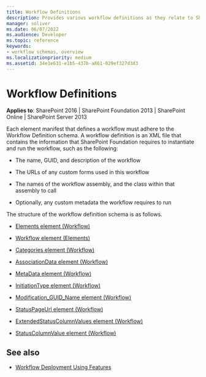 ```yaml
---
title: Workflow Definitions
description: Provides various workflow definitions as they relate to SharePoint 2016, SharePoint Foundations 2013, SharePoint Online, and SharePoint Server 2013.
manager: soliver
ms.date: 06/07/2022
ms.audience: Developer
ms.topic: reference
keywords:
- workflow schemas, overview
ms.localizationpriority: medium
ms.assetid: 34e1e631-e1b5-437b-a861-029ef327d3d3
---
```


# Workflow Definitions

**Applies to**: SharePoint 2016 | SharePoint Foundation 2013 | SharePoint Online | SharePoint Server 2013

Each element manifest that defines a workflow must adhere to the Workflow Definition schema. A workflow definition is an XML file that contains the information that SharePoint Foundation requires to instantiate and run the workflow, such as the following:

- The name, GUID, and description of the workflow

- The URLs of any custom forms used in this workflow

- The names of the workflow assembly, and the class within that assembly to call

- Optionally, any custom metadata the workflow requires to run

The structure of the workflow definition schema is as follows.

- [Elements element (Workflow)](elements-element-workflow.md)

- [Workflow element (Elements)](workflow-element-elements.md)

- [Categories element (Workflow)](categories-element-workflow.md)

- [AssociationData element (Workflow)](associationdata-element-workflow.md)

- [MetaData element (Workflow)](metadata-element-workflow.md)

- [InitiationType element (Workflow)](initiationtype-element-workflow.md)

- [Modification\_GUID\_Name element (Workflow)](modification_guid_name-element-workflow.md)

- [StatusPageUrl element (Workflow)](statuspageurl-element-workflow.md)

- [ExtendedStatusColumnValues element (Workflow)](extendedstatuscolumnvalues-element-workflow.md)

- [StatusColumnValue element (Workflow)](statuscolumnvalue-element-workflow.md)



## See also

- [Workflow Deployment Using Features](https://msdn.microsoft.com/library/ad294f09-483d-4e87-bd19-fa37795ed558(Office.15).aspx)
